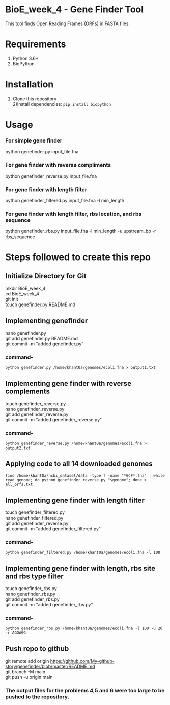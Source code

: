 # BioE_week_4 - Gene Finder Tool
This tool finds Open Reading Frames (ORFs) in FASTA files.
# Requirements
1) Python 3.6+
2) BioPython
# Installation
1) Clone this repository <br>
2)Install dependencies: ```pip install biopython```

# Usage

### For simple gene finder
python genefinder.py input_file.fna

### For gene finder with reverse compliments
python genefinder_reverse.py input_file.fna

### For gene finder with length filter
python genefinder_filtered.py input_file.fna -l min_length

### For gene finder with length filter, rbs location, and rbs sequence
python genefinder_rbs.py input_file.fna -l min_length -u upstream_bp -r rbs_sequence

# Steps followed to create this repo
## Initialize Directory for Git
mkdir BioE_week_4 <br>
cd BioE_week_4 <br>
git init <br>
touch genefinder.py README.md

## Implementing genefinder
nano genefinder.py <br>
git add genefinder.py README.md <br>
git commit -m "added genefinder.py"

### command-
```python genefinder.py /home/khant0a/genomes/ecoli.fna > output1.txt```

## Implementing gene finder with reverse complements
touch genefinder_reverse.py<br>
nano genefinder_reverse.py<br>
git add genefinder_reverse.py <br>
git commit -m "added genefinder_reverse.py"

### command-
```python genefinder_reverse.py /home/khant0a/genomes/ecoli.fna > output2.txt```

## Applying code to all 14 downloaded genomes
```find /home/khant0a/ncbi_dataset/data -type f -name "*GCF*.fna" | while read genome; do python genefinder_reverse.py "$genome"; done > all_orfs.txt```

## Implementing gene finder with length filter
touch genefinder_filtered.py<br>
nano genefinder_filtered.py<br>
git add genefinder_reverse.py <br>
git commit -m "added genefinder_filtered.py"

### command-
```python genefinder_filtered.py /home/khant0a/genomes/ecoli.fna -l 100```

## Implementing gene finder with length, rbs site and rbs type filter
touch genefinder_rbs.py<br>
nano genefinder_rbs.py<br>
git add genefinder_rbs.py<br>
git commit -m "added genefinder_rbs.py"<br>

### command-
```python genefinder_rbs.py /home/khant0a/genomes/ecoli.fna -l 100 -u 20 -r AGGAGG```

## Push repo to github
git remote add origin https://github.com/My-github-story/genefinder/blob/master/README.md<br>
git branch -M main<br>
git push -u origin main

### The output files for the problems 4,5 and 6 were too large to be pushed to the repository.
